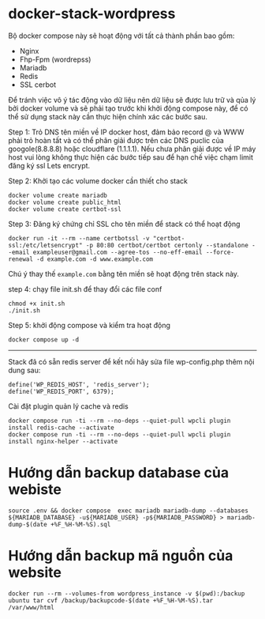 # docker-stack-wordpress

Bộ docker compose này sẽ hoạt động với tất cả thành phần bao gồm:
- Nginx
- Fhp-Fpm (wordrepss)
- Mariadb
- Redis
- SSL cerbot
  
Để tránh việc vô ý tác  động vào dữ liệu nên  dữ liệu sẽ được lưu trữ và qủa lý bởi docker volume và  sẽ phải tạo trước khi khởi động compose này,  để có thể sử dụng stack này cần thực hiện chính xác các  bước sau.

Step 1: Trỏ DNS tên miền về  IP docker host, đảm bảo record @ và WWW phải trỏ hoàn tất và  có thể phân giải được trên các DNS puclic của googole(8.8.8.8) hoặc cloudflare (1.1.1.1). Nếu chưa phân giải được về IP máy host vui lòng không  thực hiện các bước tiếp sau để hạn chế việc chạm limit đăng ký ssl Lets encrypt. 

Step 2: Khởi tạo các volume docker cần thiết cho stack
```
docker volume create mariadb
docker volume create public_html
docker volume create certbot-ssl
```

Step 3: Đăng ký chứng chỉ SSL cho tên miền để stack có thể hoạt động  
```
docker run -it --rm --name certbotssl -v "certbot-ssl:/etc/letsencrypt" -p 80:80 certbot/certbot certonly --standalone --email exampleuser@gmail.com --agree-tos --no-eff-email --force-renewal -d example.com -d www.example.com
```
Chú ý thay thế `example.com` bằng tên miền  sẽ hoạt động trên stack này.  

step 4: chạy file init.sh để thay đổi các file conf
```
chmod +x init.sh
./init.sh
```

Step 5: khởi động compose và kiểm tra hoạt động
```
docker compose up -d
```

---

Stack  đã có sẵn redis server để kết nối hãy sửa file wp-config.php thêm nội dung sau:
```
define('WP_REDIS_HOST', 'redis_server');
define('WP_REDIS_PORT', 6379);
```
Cài đặt plugin quản lý cache và redis
```
docker compose run -ti --rm --no-deps --quiet-pull wpcli plugin install redis-cache --activate
docker compose run -ti --rm --no-deps --quiet-pull wpcli plugin install nginx-helper --activate
```

# Hướng dẫn backup database của webiste
```
source .env && docker compose  exec mariadb mariadb-dump --databases ${MARIADB_DATABASE} -u${MARIADB_USER} -p${MARIADB_PASSWORD} > mariadb-dump-$(date +%F_%H-%M-%S).sql
```

# Hướng dẫn backup mã nguồn của website
```
docker run --rm --volumes-from wordpress_instance -v $(pwd):/backup ubuntu tar cvf /backup/backupcode-$(date +%F_%H-%M-%S).tar /var/www/html
```
